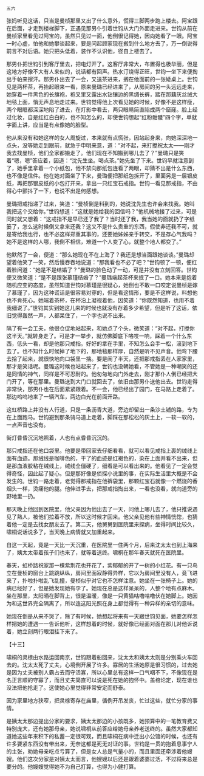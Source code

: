     五六 

   张妈听见这话，只当是曼桢那里又出了什么意外，慌得三脚两步跑上楼去。阿宝跟在后面，才走到楼梯脚下，正遇见那男仆引着世钧从大门外面走进来。世钧从前在曼桢家里看见过阿宝的，虽然只见过一面，他倒很记得她，因向她看了一眼。阿宝一时心虚，怕他和她攀谈起来，要是问起顾家现在搬到什么地方去了，万一倒说得前言不对后语。她只把头低着，装作不认识他，径自上楼去了。

   那男仆把世钧引到客厅里去，把电灯开了。这客厅非常大，布置得也极华丽，但是这地方好像不大有人来似的，说话都有回声。热水汀烧得正旺，世钧一坐下来便掏出手帕来擦汗。那男仆出去了一会，又送茶进来，搁在他面前的一张矮桌上。世钧见是两杯茶，再抬起眼来一看，原来曼璐已经进来了，从房间的另一头远远走来，她穿着一件黑色的长旗袍，袍叉里又露出水钻镶边的黑绸长裤，踏在那藕灰丝绒大地毯上面，悄无声息地走过来。世钧觉得他上次看见她的时候，好像不是这样瘦，两个眼眶都深深地陷了进去，在灯影中看去，两只眼睛简直陷成两个窟窿。脸上经过化妆，自是红红白白的，也不知怎么的，却使世钧想起“红粉骷髅”四个字，单就字面上讲，应当是有点像她的脸型。

   他从来没有和她这样的女人周旋过，本来就有点慌张，因站起身来，向她深深地一点头，没等她走到跟前，就急于申明来意，道：“对不起，来打搅祝太太——刚才我去找曼桢，他们全家都搬走了。他们现在不知搬到哪儿去了？”曼璐只是笑着“嗯，嗯”答应着，因道：“沈先生坐。喝点茶。”她先坐了下来。世钧早就注意到了，她手里拿着一个小纸包，他不禁向那纸包连看了两眼，却猜不出是什么东西，也不像是信件。他在她对面坐了下来，曼璐便把那纸包拆开了，里面另是一层银皮纸，再把那银皮纸的小包打开来，拿出一只红宝石戒指。世钧一看见那戒指，不由得心中颤抖了一下，也说不出是何感想。

   曼璐把戒指递了过来，笑道：“曼桢倒是料到的，她说沈先生也许会来找我。她叫我把这个交给你。”世钧想道：“这就是她给我的回信吗？”他机械地接了过来，可是同时就又想着：“这戒指不是早已还了我了？当时还了我，我当她的面就扔了字纸篓了，怎么这时候倒又拿来还我？这又不是什么贵重的东西，假使非还我不可，就是寄给我也行，也不必这样郑重其事的，还要她姊姊亲手转交，不是存心气我吗？她不是这样的人哪，我倒不相信，难道一个人变了心，就整个地人都变了。”

   他默然了一会，便道：“那么她现在不在上海了？我还是想当面跟她谈谈。”曼璐却望着他笑了一笑，然后慢吞吞地说道：“那我看也不必了吧？”世钧顿了一顿，便红着脸问道：“她是不是结婚了？”曼璐的脸色动了一动，可是并没有立刻回答。世钧便又微笑道：“是不是跟张慕瑾结婚了？”曼璐端起茶杯来抿了一口。她本来是抱着随机应变的态度，虽然知道世钧对慕瑾是很疑心，她倒也不敢一口咬定说曼桢是嫁了慕瑾了，因为这种谎话是很容易对穿的，但是看这情形，要是不这样说，料想他也不肯死心。她端着茶杯，在杯沿上凝视着他，因笑道：“你既然知道，也用不着我细说了。”世钧其实到她这儿来的时候也就没有存着多少希望，但是听了这话，依旧觉得轰然一声，人都呆住了，一个字也说不出来。

   隔了有一会工夫，他很仓促地站起来，和她点了个头，微笑道：“对不起，打搅你这半天。”就转身走了。可是才一举步，就仿佛脚底下咯吱一响，踩着一个什么东西，低头一看，却是他那只戒指。好好的拿在手里，不知怎么会手一松，滚到地下去了。也不知什么时候掉了地下的，那地毯那样厚，自然是听不见声音。他弯下腰去拾了起来，就很快地向口袋里一揣。要是闹了半天，还把那戒指丢在人家家里，那才是笑话呢。曼璐这时候也站起来了，世钧也没朝她看，不管她是一种嘲笑的还是同情的神气，同样是不可忍耐的。他匆匆地向门外走去，刚才那仆人倒已经把大门开了，等在那里。曼璐送到大门口就回去了，依旧由那男仆送他出去。世钧走得非常快，那男仆也在后面紧紧跟着。不一会，他已经出了园门，在马路上走着了。那边呜呜地来了一辆汽车，两边白光在前面开路。

   这虹桥路上并没有人行道，只是一条沥青大道，旁边却留出一条沙土铺的路，专为在上面跑马。世钧避到那条骑马道上走着，脚踩在那松松的灰土上，一软一软的，一点声音也没有。

   街灯昏昏沉沉地照着，人也有点昏昏沉沉的。

   那只戒指还在他口袋里。他要是带回家去仔细看看，就可以看见戒指上裹的绒线上面有血迹。那绒线是咖啡色的，干了的血迹是红褐色的，染在上面并看不出来，但是那血液胶粘在绒线上，绒线全僵硬了，细看是可以看出来的。他看见了一定会觉得奇怪，因此起了疑心。但是那好像是侦探小说里的事，在实际生活里大概是不会发生的。世钧一路走着，老觉得那戒指在他裤袋里，那颗红宝石就像一个燃烧的香烟头一样，烫痛他的腿。他伸进手去，把那戒指掏出来，一看也没看，就向道旁的野地里一扔。

   那天晚上他回到医院里，他父亲因为他出去了一天，问他上哪儿去了，他只推说遇见了熟人，被他们拉着不放，所以这时候才回来。他父亲见他有些神情恍惚，也猜着他一定是去找女朋友去了。第二天，他舅舅到医院里来探病，坐得时间比较久，啸桐说话说多了，当天晚上病情就又加重起来。

   自这一天起，竟是一天比一天沉重，在医院里一住两个月，后来沈太太也到上海来了，姨太太带着孩子们也来了，就等着送终。啸桐在那年春天就死在医院里。

   春天，虹桥路祝家那一棵紫荆花也开花了，紫郁郁的开了一树的小红花。有一只鸟立在曼桢的窗台上跳跳纵纵，房间里面寂静得异样，它以为房间里没有人，竟飞进来了，扑啦扑啦乱飞乱撞，曼桢似乎对它也不怎样注意。她坐在一张椅子上。她的病已经好了，但是她发现她有孕了。她现在总是这样呆呆的，人整个地有点麻木。坐在那里，太阳晒在脚背上，很是温暖，像是一只黄猫咕噜咕噜伏在她脚上。她因为和这世界完全隔离了，所以连这阳光照在身上都觉得有一种异样的亲切的意味。

   她现在倒是从来不哭了，除了有时候，她想起将来有一天跟世钧见面，她要怎样怎样把她的遭遇一一告诉他听，这样想着的时候，就好像已经面对面在那儿对他诉说着，她立刻两行眼泪挂下来了。

   【十三】

   啸桐的灵榇由水路运回南京，世钧跟着船回来，沈太太和姨太太则是分别乘火车回去的。沈太太死了丈夫，心境倒开展了许多。寡居的生活她原是很习惯的，过去她是因为丈夫被别人霸占去而守活寡，所以心里总有这样一口气咽不下，不像现在是名正言顺的守寡了，而且丈夫简直可以说是死在她的抱怀中。盖棺论定，现在谁也没法把他抢走了。这使她心里觉得非常安定而舒泰。

   因为家里地方狭窄，把灵榇寄存在庙里，循例开吊发丧，忙过这些，就忙分家的事情。

   是姨太太那边提出分家的要求，姨太太那边的小孩既多，她预算中的一笔教育费又特别庞大，还有她那母亲，她说啸桐从前答应给她母亲养老送终的。虽然大家都知道她这些年来积下的私蓄一定很可观，而且啸桐在病中迁出小公馆的时候，也还有许多要紧东西没有带出来，无奈这都是死无对证的事。世钧是一贯的抱着息事宁人的主张，劝她母亲吃点亏算了，但是女人总是气量小的，而且里面还牵涉着他嫂嫂。他们这次分家是对姨太太而言，他嫂嫂以后还是跟着婆婆过活，不过将来总是要分的。他嫂嫂觉得她不为自己打算，也得为小健打算。

